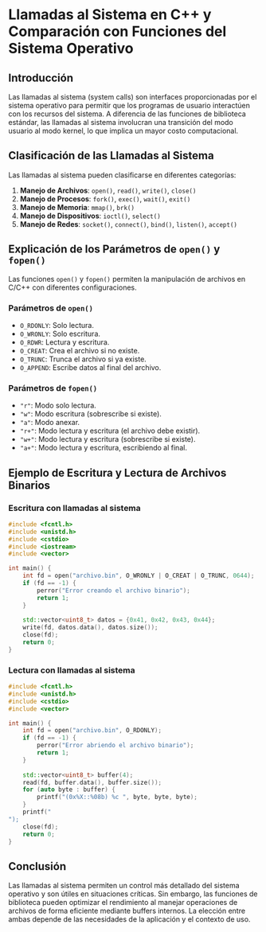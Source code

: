 
# Llamadas al Sistema en C++ y Comparación con Funciones del Sistema Operativo

## Introducción
Las llamadas al sistema (system calls) son interfaces proporcionadas por el sistema operativo para permitir que los programas de usuario interactúen con los recursos del sistema. A diferencia de las funciones de biblioteca estándar, las llamadas al sistema involucran una transición del modo usuario al modo kernel, lo que implica un mayor costo computacional.

## Clasificación de las Llamadas al Sistema
Las llamadas al sistema pueden clasificarse en diferentes categorías:
1. **Manejo de Archivos**: `open()`, `read()`, `write()`, `close()`
2. **Manejo de Procesos**: `fork()`, `exec()`, `wait()`, `exit()`
3. **Manejo de Memoria**: `mmap()`, `brk()`
4. **Manejo de Dispositivos**: `ioctl()`, `select()`
5. **Manejo de Redes**: `socket()`, `connect()`, `bind()`, `listen()`, `accept()`

## Explicación de los Parámetros de `open()` y `fopen()`
Las funciones `open()` y `fopen()` permiten la manipulación de archivos en C/C++ con diferentes configuraciones.

### Parámetros de `open()`
- `O_RDONLY`: Solo lectura.
- `O_WRONLY`: Solo escritura.
- `O_RDWR`: Lectura y escritura.
- `O_CREAT`: Crea el archivo si no existe.
- `O_TRUNC`: Trunca el archivo si ya existe.
- `O_APPEND`: Escribe datos al final del archivo.

### Parámetros de `fopen()`
- `"r"`: Modo solo lectura.
- `"w"`: Modo escritura (sobrescribe si existe).
- `"a"`: Modo anexar.
- `"r+"`: Modo lectura y escritura (el archivo debe existir).
- `"w+"`: Modo lectura y escritura (sobrescribe si existe).
- `"a+"`: Modo lectura y escritura, escribiendo al final.

## Ejemplo de Escritura y Lectura de Archivos Binarios

### Escritura con llamadas al sistema
```cpp
#include <fcntl.h>
#include <unistd.h>
#include <cstdio>
#include <iostream>
#include <vector>

int main() {
    int fd = open("archivo.bin", O_WRONLY | O_CREAT | O_TRUNC, 0644);
    if (fd == -1) {
        perror("Error creando el archivo binario");
        return 1;
    }
    
    std::vector<uint8_t> datos = {0x41, 0x42, 0x43, 0x44};
    write(fd, datos.data(), datos.size());
    close(fd);
    return 0;
}
```

### Lectura con llamadas al sistema
```cpp
#include <fcntl.h>
#include <unistd.h>
#include <cstdio>
#include <vector>

int main() {
    int fd = open("archivo.bin", O_RDONLY);
    if (fd == -1) {
        perror("Error abriendo el archivo binario");
        return 1;
    }
    
    std::vector<uint8_t> buffer(4);
    read(fd, buffer.data(), buffer.size());
    for (auto byte : buffer) {
        printf("(0x%X::%08b) %c ", byte, byte, byte);
    }
    printf("
");
    close(fd);
    return 0;
}
```

## Conclusión
Las llamadas al sistema permiten un control más detallado del sistema operativo y son útiles en situaciones críticas. Sin embargo, las funciones de biblioteca pueden optimizar el rendimiento al manejar operaciones de archivos de forma eficiente mediante buffers internos. La elección entre ambas depende de las necesidades de la aplicación y el contexto de uso.
